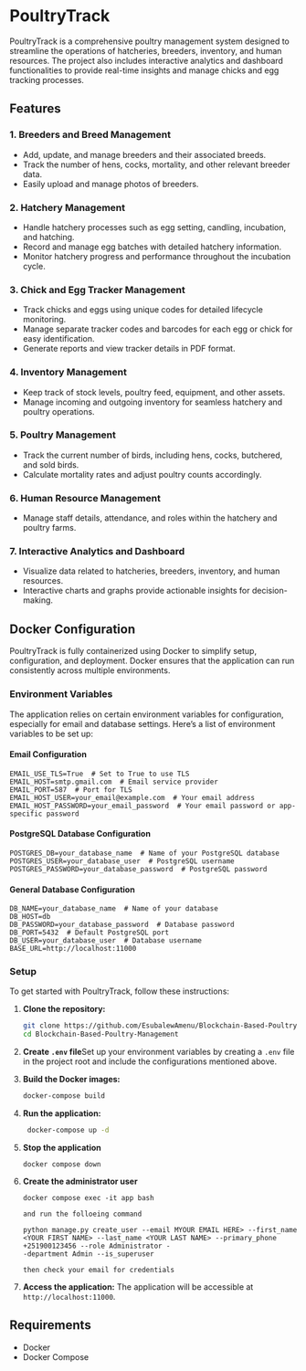 # PoultryTrack

PoultryTrack is a comprehensive poultry management system designed to streamline the operations of hatcheries, breeders, inventory, and human resources. The project also includes interactive analytics and dashboard functionalities to provide real-time insights and manage chicks and egg tracking processes.

## Features

### 1. **Breeders and Breed Management**

- Add, update, and manage breeders and their associated breeds.
- Track the number of hens, cocks, mortality, and other relevant breeder data.
- Easily upload and manage photos of breeders.

### 2. **Hatchery Management**

- Handle hatchery processes such as egg setting, candling, incubation, and hatching.
- Record and manage egg batches with detailed hatchery information.
- Monitor hatchery progress and performance throughout the incubation cycle.

### 3. **Chick and Egg Tracker Management**

- Track chicks and eggs using unique codes for detailed lifecycle monitoring.
- Manage separate tracker codes and barcodes for each egg or chick for easy identification.
- Generate reports and view tracker details in PDF format.

### 4. **Inventory Management**

- Keep track of stock levels, poultry feed, equipment, and other assets.
- Manage incoming and outgoing inventory for seamless hatchery and poultry operations.

### 5. **Poultry Management**

- Track the current number of birds, including hens, cocks, butchered, and sold birds.
- Calculate mortality rates and adjust poultry counts accordingly.

### 6. **Human Resource Management**

- Manage staff details, attendance, and roles within the hatchery and poultry farms.

### 7. **Interactive Analytics and Dashboard**

- Visualize data related to hatcheries, breeders, inventory, and human resources.
- Interactive charts and graphs provide actionable insights for decision-making.

## Docker Configuration

PoultryTrack is fully containerized using Docker to simplify setup, configuration, and deployment. Docker ensures that the application can run consistently across multiple environments.

### Environment Variables

The application relies on certain environment variables for configuration, especially for email and database settings. Here’s a list of environment variables to be set up:

#### Email Configuration

```env
EMAIL_USE_TLS=True  # Set to True to use TLS
EMAIL_HOST=smtp.gmail.com  # Email service provider
EMAIL_PORT=587  # Port for TLS
EMAIL_HOST_USER=your_email@example.com  # Your email address
EMAIL_HOST_PASSWORD=your_email_password  # Your email password or app-specific password
```

#### PostgreSQL Database Configuration

```env
POSTGRES_DB=your_database_name  # Name of your PostgreSQL database
POSTGRES_USER=your_database_user  # PostgreSQL username
POSTGRES_PASSWORD=your_database_password  # PostgreSQL password
```

#### General Database Configuration

```env
DB_NAME=your_database_name  # Name of your database
DB_HOST=db
DB_PASSWORD=your_database_password  # Database password
DB_PORT=5432  # Default PostgreSQL port
DB_USER=your_database_user  # Database username
BASE_URL=http://localhost:11000
```

### Setup

To get started with PoultryTrack, follow these instructions:

1. **Clone the repository:**

   ```bash
   git clone https://github.com/EsubalewAmenu/Blockchain-Based-Poultry-Management.git
   cd Blockchain-Based-Poultry-Management
   ```
2. **Create `.env` file**Set up your environment variables by creating a `.env` file in the project root and include the configurations mentioned above.
3. **Build the Docker images:**

   ```bash
   docker-compose build
   ```
4. **Run the application:**

   ```bash
    docker-compose up -d
   ```
5. **Stop the application**

   ```
   docker compose down
   ```
6. **Create the administrator user**

   ```
   docker compose exec -it app bash

   and run the folloeing command 

   python manage.py create_user --email MYOUR EMAIL HERE> --first_name <YOUR FIRST NAME> --last_name <YOUR LAST NAME> --primary_phone +251900123456 --role Administrator -
   -department Admin --is_superuser

   then check your email for credentials
   ```
7. **Access the application:**
   The application will be accessible at `http://localhost:11000`.

## Requirements

- Docker
- Docker Compose
